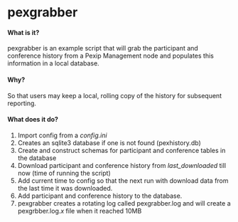 # pexgrabber

#### What is it?
pexgrabber is an example script that will grab the participant and conference history from a Pexip Management node and populates this information in a local database.

#### Why?
So that users may keep a local, rolling copy of the history for subsequent reporting.

#### What does it do?
1. Import config from a _config.ini_
2. Creates an sqlite3 database if one is not found (pexhistory.db)
3. Create and construct schemas for participant and conference tables in the database
4. Download participant and conference history from _last_downloaded_ till now (time of running the script)
5. Add current time to config so that the next run with download data from the last time it was downloaded.
6. Add participant and conference history to the database.
7. pexgrabber creates a rotating log called pexgrabber.log and will create a pexgrbber.log._x_ file when it reached 10MB
